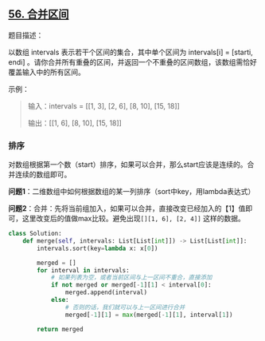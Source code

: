 ## [56. 合并区间](https://leetcode-cn.com/problems/merge-intervals/)

题目描述：

以数组 intervals 表示若干个区间的集合，其中单个区间为 intervals[i] = [starti, endi] 。请你合并所有重叠的区间，并返回一个不重叠的区间数组，该数组需恰好覆盖输入中的所有区间。

示例：

> 输入：intervals = [[1, 3], [2, 6], [8, 10], [15, 18]]
>
> 输出：[[1, 6], [8, 10], [15, 18]]

### 排序

对数组根据第一个数（start）排序，如果可以合并，那么start应该是连续的。合并连续的数组即可。

**问题1**：二维数组中如何根据数组的某一列排序（sort中key，用lambda表达式）

**问题2**：合并：先将当前组加入，如果可以合并，直接改变已经加入的【1】值即可，这里改变后的值做max比较。避免出现`[][1, 6], [2, 4]]` 这样的数据。

```python
class Solution:
    def merge(self, intervals: List[List[int]]) -> List[List[int]]:
        intervals.sort(key=lambda x: x[0])

        merged = []
        for interval in intervals:
            # 如果列表为空，或者当前区间与上一区间不重合，直接添加
            if not merged or merged[-1][1] < interval[0]:
                merged.append(interval)
            else:
                # 否则的话，我们就可以与上一区间进行合并
                merged[-1][1] = max(merged[-1][1], interval[1])

        return merged

```

